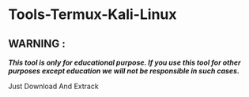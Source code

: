 # Tools-Termux-Kali-Linux

## WARNING : 
***This tool is only for educational purpose. If you use this tool for other purposes except education we will not be responsible in such cases.***

Just Download And Extrack
